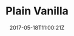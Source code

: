 ---
title: "Plain Vanilla"
site_link: "https://www.quizup.com/en"
description: "Makers of QuizUp."
location: "Reykjavík"
active: false
active_from: "2010-11-15"
active_to: "2016-01-01"
tags: []
date: "2017-05-18T11:00:21Z"
---